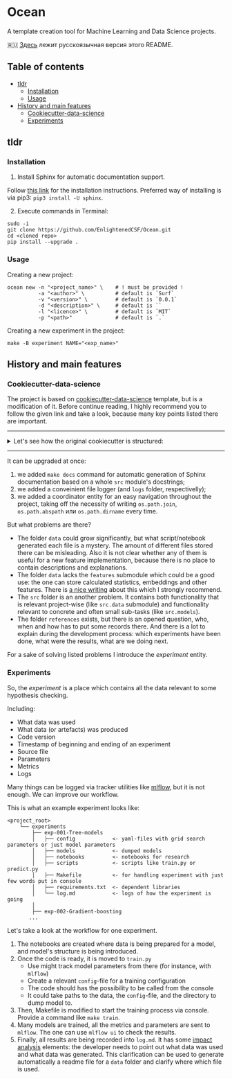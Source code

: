 # Ocean

A template creation tool for Machine Learning and Data Science projects.

🇷🇺 [Здесь](README_ru.md) лежит русскоязычная версия этого README.

## Table of contents

* [tldr](#tldr)
    * [Installation](#Installation)
    * [Usage](#Usage)
* [History and main features](#History-and-main-features)
    * [Cookiecutter-data-science](#Cookiecutter-data-science)
    * [Experiments](#Experiments)

## tldr

### Installation

1) Install Sphinx for automatic documentation support.

Follow [this link](http://www.sphinx-doc.org/en/1.4/install.html) for the installation instructions.  Preferred way of installing is via pip3: `pip3 install -U sphinx`.

2) Execute commands in Terminal:
```
sudo -i
git clone https://github.com/EnlightenedCSF/Ocean.git
cd <cloned repo>
pip install --upgrade .
```

### Usage
Creating a new project:
```
ocean new -n "<project_name>" \    # ! must be provided !
          -a "<author>" \          # default is `Surf`
          -v "<version>" \         # default is `0.0.1`
          -d "<description>" \     # default is ``
          -l "<licence>" \         # default is `MIT`
          -p "<path>"              # default is `.`
```

Creating a new experiment in the project:
```
make -B experiment NAME="<exp_name>"
```

## History and main features

### Cookiecutter-data-science

The project is based on [cookiecutter-data-science](https://drivendata.github.io/cookiecutter-data-science/) template, but is a modification of it. Before continue reading, I highly recommend you to follow the given link and take a look, because many key points listed there are important.

---


<details>
    <summary>Let's see how the original cookiecutter is structured:</summary>

```
├── LICENSE
├── Makefile           <- Makefile with commands like `make data` or `make train`
├── README.md          <- The top-level README for developers using this project.
├── data
│   ├── external       <- Data from third party sources.
│   ├── interim        <- Intermediate data that has been transformed.
│   ├── processed      <- The final, canonical data sets for modeling.
│   └── raw            <- The original, immutable data dump.
│
├── docs               <- A default Sphinx project; see sphinx-doc.org for details
│
├── models             <- Trained and serialized models, model predictions, or model summaries
│
├── notebooks          <- Jupyter notebooks. Naming convention is a number (for ordering),
│                         the creator's initials, and a short `-` delimited description, e.g.
│                         `1.0-jqp-initial-data-exploration`.
│
├── references         <- Data dictionaries, manuals, and all other explanatory materials.
│
├── reports            <- Generated analysis as HTML, PDF, LaTeX, etc.
│   └── figures        <- Generated graphics and figures to be used in reporting
│
├── requirements.txt   <- The requirements file for reproducing the analysis environment, e.g.
│                         generated with `pip freeze > requirements.txt`
│
├── setup.py           <- Make this project pip installable with `pip install -e`
├── src                <- Source code for use in this project.
│   ├── __init__.py    <- Makes src a Python module
│   │
│   ├── data           <- Scripts to download or generate data
│   │   └── make_dataset.py
│   │
│   ├── features       <- Scripts to turn raw data into features for modeling
│   │   └── build_features.py
│   │
│   ├── models         <- Scripts to train models and then use trained models to make
│   │   │                 predictions
│   │   ├── predict_model.py
│   │   └── train_model.py
│   │
│   └── visualization  <- Scripts to create exploratory and results oriented visualizations
│       └── visualize.py
│
└── tox.ini            <- tox file with settings for running tox; see tox.testrun.org

```
</details>

---

It can be upgraded at once:
1. we added `make docs` command for automatic generation of Sphinx documentation based on a whole `src` module's docstrings;
2. we added a conveinient file logger (and `logs` folder, respectivelly);
3. we added a coordinator entity for an easy navigation throughout the project, taking off the necessity of writing `os.path.join`, `os.path.abspath` или `os.path.dirname` every time.

But what problems are there?

* The folder `data` could grow significantly, but what script/notebook generated each file is a mystery. The amount of different files stored there can be misleading. Also it is not clear whether any of them is useful for a new feature implementation, because there is no place to contain descriptions and explanations.
* The folder `data` lacks the `features` submodule which could be a good use: the one can store calculated statistics, embeddings and other features. There is [a nice writing](https://www.logicalclocks.com/feature-store/) about this which I strongly recommend.
* The `src` folder is an another problem. It contains both functionality that is relevant project-wise (like `src.data` submodule) and functionality relevant to concrete and often small sub-tasks (like `src.models`).
* The folder `references` exists, but there is an opened question, who, when and how has to put some records there. And there is a lot to explain during the development process: which experiments have been done, what were the results, what are we doing next.

For a sake of solving listed problems I introduce the _experiment_ entity.


### Experiments

So, the _experiment_ is a place which contains all the data relevant to some hypothesis checking.

Including:
* What data was used
* What data (or artefacts) was produced
* Code version
* Timestamp of beginning and ending of an experiment
* Source file
* Parameters
* Metrics
* Logs

Many things can be logged via tracker utilities like [mlflow](https://mlflow.org/docs/latest/tracking.html), but it is not enough. We can improve our workflow.

This is what an example experiment looks like:

```
<project_root>
    └── experiments
        ├── exp-001-Tree-models
        │   ├── config            <- yaml-files with grid search parameters or just model parameters
        │   ├── models            <- dumped models
        │   ├── notebooks         <- notebooks for research
        │   ├── scripts           <- scripts like train.py or predict.py
        │   ├── Makefile          <- for handling experiment with just few words put in console
        │   ├── requirements.txt  <- dependent libraries
        │   └── log.md            <- logs of how the experiment is going
        │
        ├── exp-002-Gradient-boosting
       ...
```

Let's take a look at the workflow for one experiment.
1. The notebooks are created where data is being prepared for a model, and model's structure is being introduced.
2. Once the code is ready, it is moved to `train.py`
    - Use might track model parameters from there (for instance, with `mlflow`)
    - Create a relevant `config`-file for a training configuration
    - The code should has the possibility to be called from the console
    - It could take paths to the data, the `config`-file, and the directory to dump model to.
3. Then, Makefile is modified to start the training process via console. Provide a command like `make train`.
4. Many models are trained, all the metrics and parameters are sent to `mlflow`. The one can use `mlflow ui` to check the results.
5. Finally, all results are being recorded into `log.md`. It has some [impact analysis](https://en.wikipedia.org/wiki/Change_impact_analysis) elements: the developer needs to point out what data was used and what data was generated. This clarification can be used to generate automatically a readme file for a `data` folder and clarify where which file is used.
